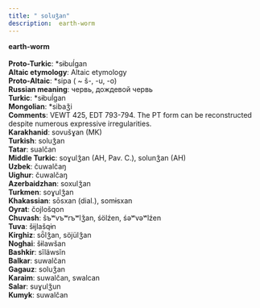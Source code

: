 ```yaml
---
title: " soluǯan"
description:  earth-worm
---
```

<p data-pagefind-weight="0.5">
<strong> earth-worm</strong><br><br>
<strong>Proto-Turkic</strong>:  *sɨbuĺgan<br>
<strong>Altaic etymology</strong>:  Altaic etymology<br>
<strong> Proto-Altaic</strong>:  *sipa ( ~ š-, -u, -o)<br>
<strong>Russian meaning</strong>:  червь, дождевой червь<br>
<strong>Turkic</strong>:  *sɨbuĺgan<br>
<strong>Mongolian</strong>:  *sibaǯi<br>
<strong>Comments</strong>:  VEWT 425, EDT 793-794. The PT form can be reconstructed despite numerous expressive irregularities.<br>
<strong>Karakhanid</strong>:  sovušɣan (MK)<br>
<strong>Turkish</strong>:  soluǯan<br>
<strong>Tatar</strong>:  sualčan<br>
<strong>Middle Turkic</strong>:  soɣulǯan (AH, Pav. C.), solunǯan (AH)<br>
<strong>Uzbek</strong>:  čuwalčaŋ<br>
<strong>Uighur</strong>:  čuwalčaŋ<br>
<strong>Azerbaidzhan</strong>:  soxulǯan<br>
<strong>Turkmen</strong>:  soɣulǯan<br>
<strong>Khakassian</strong>:  sōsxan (dial.), somɨsxan<br>
<strong>Oyrat</strong>:  čojlošqon<br>
<strong>Chuvash</strong>:  šъʷvъʷrъʷlǯan, śölźen, śǝʷvǝʷlźen<br>
<strong>Tuva</strong>:  šɨjlašqɨn<br>
<strong>Kirghiz</strong>:  sȫlǯan, söjülǯan<br>
<strong>Noghai</strong>:  šɨlawšan<br>
<strong>Bashkir</strong>:  sĭläwsĭn<br>
<strong>Balkar</strong>:  suwalčan<br>
<strong>Gagauz</strong>:  soluǯan<br>
<strong>Karaim</strong>:  suwalčan, swalcan<br>
<strong>Salar</strong>:  suɣulǯun<br>
<strong>Kumyk</strong>:  suwalčan<br>

</p>
